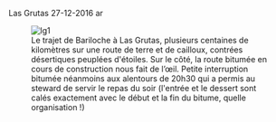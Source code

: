 Las Grutas
27-12-2016
ar

<figure>
  <img src='{{ imgThumb "1.jpg"}}' data-image-opened='{{img "1.jpg" }}' class="image" alt="lg1"/>
  <figcaption> Le trajet de Bariloche à Las Grutas, plusieurs centaines de kilomètres sur une route de terre et de cailloux, contrées désertiques peuplées d'étoiles. Sur le côté, la route bitumée en cours de construction nous fait de l’œil. Petite interruption bitumée néanmoins aux alentours de 20h30 qui a permis au steward de servir le repas du soir (l'entrée et le dessert sont calés exactement avec le début et la fin du bitume, quelle organisation !)</figcaption>
</figure>
